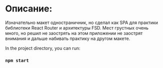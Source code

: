 # Описание:
Изначательно макет одностраничник, но сделал как SPA для практики библиотеки React Router и архитектуры FSD. 
Мест грустных очень много, но решил не заострять на этом приложении не заострят внимания и дальше набивать практику на другом макете.
 

In the project directory, you can run:
### `npm start`
